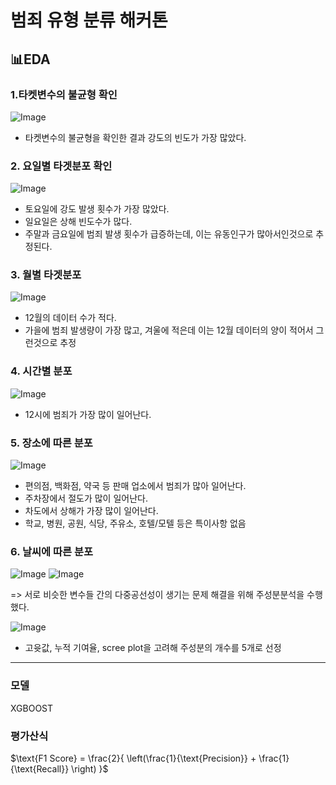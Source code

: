 # 범죄 유형 분류 해커톤

## 📊EDA
### 1.타켓변수의 불균형 확인
![Image](https://github.com/user-attachments/assets/409561ed-e121-4862-9691-fffff3630eb4)

- 타켓변수의 불균형을 확인한 결과 강도의 빈도가 가장 많았다.

### 2. 요일별 타겟분포 확인   
![Image](https://github.com/user-attachments/assets/39a8425c-b722-43e7-b1a3-ae3fa6fd46ce)

- 토요일에 강도 발생 횟수가 가장 많았다.
- 일요일은 상해 빈도수가 많다.
- 주말과 금요일에 범죄 발생 횟수가 급증하는데, 이는 유동인구가 많아서인것으로 추정된다.

### 3. 월별 타겟분포
![Image](https://github.com/user-attachments/assets/4c5d0c9d-49bd-4f1d-a668-86bd2b4e1a67)
- 12월의 데이터 수가 적다.
- 가을에 범죄 발생량이 가장 많고, 겨울에 적은데 이는 12월 데이터의 양이 적어서 그런것으로 추정

### 4. 시간별 분포
   ![Image](https://github.com/user-attachments/assets/d29bd6cb-b19b-4aa4-b319-90eff0365bd3)
- 12시에 범죄가 가장 많이 일어난다.

### 5. 장소에 따른 분포
![Image](https://github.com/user-attachments/assets/5e7e2b83-4ec6-402b-b780-a396fe28fbfa)
- 편의점, 백화점, 약국 등 판매 업소에서 범죄가 많아 일어난다.
- 주차장에서 절도가 많이 일어난다.
- 차도에서 상해가 가장 많이 일어난다.
- 학교, 병원, 공원, 식당, 주유소, 호텔/모텔 등은 특이사항 없음

### 6. 날씨에 따른 분포

![Image](https://github.com/user-attachments/assets/16933781-e077-4a1f-ba65-efcba25a963f)
![Image](https://github.com/user-attachments/assets/154a83e6-7d70-4f38-a43a-7903c6945a0e)

=> 서로 비슷한 변수들 간의 다중공선성이 생기는 문제 해결을 위해 주성분분석을 수행했다.

![Image](https://github.com/user-attachments/assets/2e5c2738-f542-4ddc-bb13-8061e3f8d90c)
- 고윳값, 누적 기여율, scree plot을 고려해 주성분의 개수를 5개로 선정 
---
### 모델
XGBOOST
### 평가산식
$\text{F1 Score} = \frac{2}{ \left(\frac{1}{\text{Precision}} + \frac{1}{\text{Recall}} \right) }$
